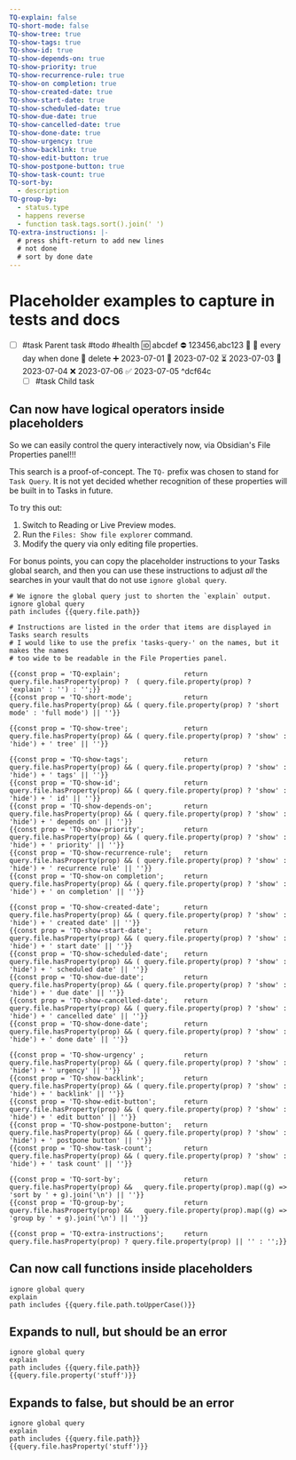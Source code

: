 ```yaml
---
TQ-explain: false
TQ-short-mode: false
TQ-show-tree: true
TQ-show-tags: true
TQ-show-id: true
TQ-show-depends-on: true
TQ-show-priority: true
TQ-show-recurrence-rule: true
TQ-show-on completion: true
TQ-show-created-date: true
TQ-show-start-date: true
TQ-show-scheduled-date: true
TQ-show-due-date: true
TQ-show-cancelled-date: true
TQ-show-done-date: true
TQ-show-urgency: true
TQ-show-backlink: true
TQ-show-edit-button: true
TQ-show-postpone-button: true
TQ-show-task-count: true
TQ-sort-by:
  - description
TQ-group-by:
  - status.type
  - happens reverse
  - function task.tags.sort().join(' ')
TQ-extra-instructions: |-
  # press shift-return to add new lines
  # not done
  # sort by done date
---
```

# Placeholder examples to capture in tests and docs

- [ ] #task Parent task #todo #health 🆔 abcdef ⛔ 123456,abc123 🔼 🔁 every day when done 🏁 delete ➕ 2023-07-01 🛫 2023-07-02 ⏳ 2023-07-03 📅 2023-07-04 ❌ 2023-07-06 ✅ 2023-07-05 ^dcf64c
  - [ ] #task Child task

## Can now have logical operators inside placeholders

So we can easily control the query interactively now, via Obsidian's File Properties panel!!!

This search is a proof-of-concept. The `TQ-` prefix was chosen to stand for `Task Query`. It is not yet decided whether recognition of these properties will be built in to Tasks in future.

To try this out:

1. Switch to Reading or Live Preview modes.
2. Run the `Files: Show file explorer` command.
3. Modify the query via only editing file properties.

For bonus points, you can copy the placeholder instructions to your Tasks global search, and then you can use these instructions to adjust *all* the searches in your vault that do not use `ignore global query`.

```tasks
# We ignore the global query just to shorten the `explain` output.
ignore global query
path includes {{query.file.path}}

# Instructions are listed in the order that items are displayed in Tasks search results
# I would like to use the prefix 'tasks-query-' on the names, but it makes the names
# too wide to be readable in the File Properties panel.

{{const prop = 'TQ-explain';                return query.file.hasProperty(prop) ?  ( query.file.property(prop) ? 'explain' : '') : '';}}
{{const prop = 'TQ-short-mode';             return query.file.hasProperty(prop) && ( query.file.property(prop) ? 'short mode' : 'full mode') || ''}}

{{const prop = 'TQ-show-tree';              return query.file.hasProperty(prop) && ( query.file.property(prop) ? 'show' : 'hide') + ' tree' || ''}}

{{const prop = 'TQ-show-tags';              return query.file.hasProperty(prop) && ( query.file.property(prop) ? 'show' : 'hide') + ' tags' || ''}}
{{const prop = 'TQ-show-id';                return query.file.hasProperty(prop) && ( query.file.property(prop) ? 'show' : 'hide') + ' id' || ''}}
{{const prop = 'TQ-show-depends-on';        return query.file.hasProperty(prop) && ( query.file.property(prop) ? 'show' : 'hide') + ' depends on' || ''}}
{{const prop = 'TQ-show-priority';          return query.file.hasProperty(prop) && ( query.file.property(prop) ? 'show' : 'hide') + ' priority' || ''}}
{{const prop = 'TQ-show-recurrence-rule';   return query.file.hasProperty(prop) && ( query.file.property(prop) ? 'show' : 'hide') + ' recurrence rule' || ''}}
{{const prop = 'TQ-show-on completion';     return query.file.hasProperty(prop) && ( query.file.property(prop) ? 'show' : 'hide') + ' on completion' || ''}}

{{const prop = 'TQ-show-created-date';      return query.file.hasProperty(prop) && ( query.file.property(prop) ? 'show' : 'hide') + ' created date' || ''}}
{{const prop = 'TQ-show-start-date';        return query.file.hasProperty(prop) && ( query.file.property(prop) ? 'show' : 'hide') + ' start date' || ''}}
{{const prop = 'TQ-show-scheduled-date';    return query.file.hasProperty(prop) && ( query.file.property(prop) ? 'show' : 'hide') + ' scheduled date' || ''}}
{{const prop = 'TQ-show-due-date';          return query.file.hasProperty(prop) && ( query.file.property(prop) ? 'show' : 'hide') + ' due date' || ''}}
{{const prop = 'TQ-show-cancelled-date';    return query.file.hasProperty(prop) && ( query.file.property(prop) ? 'show' : 'hide') + ' cancelled date' || ''}}
{{const prop = 'TQ-show-done-date';         return query.file.hasProperty(prop) && ( query.file.property(prop) ? 'show' : 'hide') + ' done date' || ''}}

{{const prop = 'TQ-show-urgency' ;          return query.file.hasProperty(prop) && ( query.file.property(prop) ? 'show' : 'hide') + ' urgency' || ''}}
{{const prop = 'TQ-show-backlink';          return query.file.hasProperty(prop) && ( query.file.property(prop) ? 'show' : 'hide') + ' backlink' || ''}}
{{const prop = 'TQ-show-edit-button';       return query.file.hasProperty(prop) && ( query.file.property(prop) ? 'show' : 'hide') + ' edit button' || ''}}
{{const prop = 'TQ-show-postpone-button';   return query.file.hasProperty(prop) && ( query.file.property(prop) ? 'show' : 'hide') + ' postpone button' || ''}}
{{const prop = 'TQ-show-task-count';        return query.file.hasProperty(prop) && ( query.file.property(prop) ? 'show' : 'hide') + ' task count' || ''}}

{{const prop = 'TQ-sort-by';                return query.file.hasProperty(prop) &&   query.file.property(prop).map((g) => 'sort by ' + g).join('\n') || ''}}
{{const prop = 'TQ-group-by';               return query.file.hasProperty(prop) &&   query.file.property(prop).map((g) => 'group by ' + g).join('\n') || ''}}

{{const prop = 'TQ-extra-instructions';     return query.file.hasProperty(prop) ? query.file.property(prop) || '' : '';}}
```

## Can now call functions inside placeholders

```tasks
ignore global query
explain
path includes {{query.file.path.toUpperCase()}}
```

## Expands to null, but should be an error

```tasks
ignore global query
explain
path includes {{query.file.path}}
{{query.file.property('stuff')}}
```

## Expands to false, but should be an error

```tasks
ignore global query
explain
path includes {{query.file.path}}
{{query.file.hasProperty('stuff')}}
```
